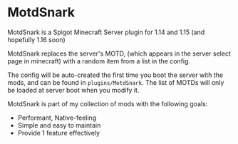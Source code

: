 MotdSnark
==========

MotdSnark is a Spigot Minecraft Server plugin for 1.14 and 1.15 (and hopefully 1.16 soon)

MotdSnark replaces the server's MOTD, (which appears in the server select page in minecraft) with a random item from a list in the config.

The config will be auto-created the first time you boot the server with the mods, and can be found in `plugins/MotdSnark`.
The list of MOTDs will only be loaded at server boot when you modify it.


MotdSnark is part of my collection of mods with the following goals:
- Performant, Native-feeling
- Simple and easy to maintain
- Provide 1 feature effectively
